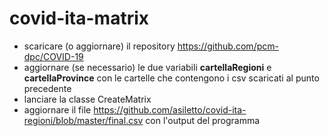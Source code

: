 # covid-ita-matrix

*  scaricare (o aggiornare) il repository https://github.com/pcm-dpc/COVID-19
*  aggiornare (se necessario) le due variabili **cartellaRegioni** e **cartellaProvince** con le cartelle che contengono i csv scaricati al punto precedente
*  lanciare la classe CreateMatrix
*  aggiornare il file https://github.com/asiletto/covid-ita-regioni/blob/master/final.csv con l'output del programma
